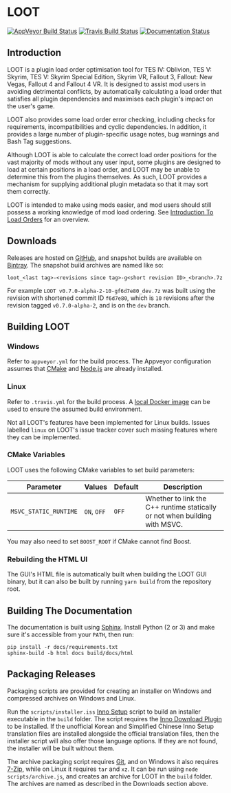 # LOOT

[![AppVeyor Build Status](https://ci.appveyor.com/api/projects/status/github/loot/loot?branch=dev&svg=true)](https://ci.appveyor.com/project/WrinklyNinja/loot)
[![Travis Build Status](https://travis-ci.org/loot/loot.svg?branch=dev)](https://travis-ci.org/loot/loot)
[![Documentation Status](https://readthedocs.org/projects/loot/badge/?version=latest)](https://loot.readthedocs.io/en/latest/?badge=latest)

## Introduction

LOOT is a plugin load order optimisation tool for TES IV: Oblivion, TES V: Skyrim, TES V: Skyrim Special Edition, Skyrim VR, Fallout 3, Fallout: New Vegas, Fallout 4 and Fallout 4 VR. It is designed to assist mod users in avoiding detrimental conflicts, by automatically calculating a load order that satisfies all plugin dependencies and maximises each plugin's impact on the user's game.

LOOT also provides some load order error checking, including checks for requirements, incompatibilities and cyclic dependencies. In addition, it provides a large number of plugin-specific usage notes, bug warnings and Bash Tag suggestions.

Although LOOT is able to calculate the correct load order positions for the vast majority of mods without any user input, some plugins are designed to load at certain positions in a load order, and LOOT may be unable to determine this from the plugins themselves. As such, LOOT provides a mechanism for supplying additional plugin metadata so that it may sort them correctly.

LOOT is intended to make using mods easier, and mod users should still possess a working knowledge of mod load ordering. See [Introduction To Load Orders](https://loot.github.io/docs/help/Introduction-To-Load-Orders) for an overview.

## Downloads

Releases are hosted on [GitHub](https://github.com/loot/loot/releases), and snapshot builds are available on [Bintray](https://bintray.com/loot/snapshots/loot). The snapshot build archives are named like so:

```
loot_<last tag>-<revisions since tag>-g<short revision ID>_<branch>.7z
```

For example `LOOT v0.7.0-alpha-2-10-gf6d7e80_dev.7z` was built using the revision with shortened commit ID `f6d7e80`, which is `10` revisions after the revision tagged `v0.7.0-alpha-2`, and is on the `dev` branch.

## Building LOOT

### Windows

Refer to `appveyor.yml` for the build process. The Appveyor configuration assumes that [CMake](https://cmake.org) and [Node.js](https://nodejs.org/) are already installed.

### Linux

Refer to `.travis.yml` for the build process. A [local Docker image](https://docs.travis-ci.com/user/common-build-problems/#Troubleshooting-Locally-in-a-Docker-Image) can be used to ensure the assumed build environment.

Not all LOOT's features have been implemented for Linux builds. Issues labelled
`linux` on LOOT's issue tracker cover such missing features where they can be
implemented.

### CMake Variables

LOOT uses the following CMake variables to set build parameters:

Parameter | Values | Default |Description
----------|--------|---------|-----------
`MSVC_STATIC_RUNTIME` | `ON`, `OFF` | `OFF` | Whether to link the C++ runtime statically or not when building with MSVC.

You may also need to set `BOOST_ROOT` if CMake cannot find Boost.

### Rebuilding the HTML UI

The GUI's HTML file is automatically built when building the LOOT GUI binary, but it can also be built by running `yarn build` from the repository root.

## Building The Documentation

The documentation is built using [Sphinx](http://www.sphinx-doc.org/en/stable/). Install Python (2 or 3) and make sure it's accessible from your `PATH`, then run:

```
pip install -r docs/requirements.txt
sphinx-build -b html docs build/docs/html
```

## Packaging Releases

Packaging scripts are provided for creating an installer on Windows and compressed archives on Windows and Linux.

Run the `scripts/installer.iss` [Inno Setup](http://www.jrsoftware.org/isinfo.php) script to build an installer executable in the `build` folder. The script requires the [Inno Download Plugin](https://bitbucket.org/mitrich_k/inno-download-plugin) to be installed. If the unofficial Korean and Simplified Chinese Inno Setup translation files are installed alongside the official translation files, then the installer script will also offer those language options. If they are not found, the installer will be built without them.

The archive packaging script requires [Git](https://git-scm.com/), and on Windows it also requires [7-Zip](http://7-zip.org), while on Linux it requires `tar` and `xz`. It can be run using `node scripts/archive.js`, and creates an archive for LOOT in the `build` folder. The archives are named as described in the Downloads section above.
